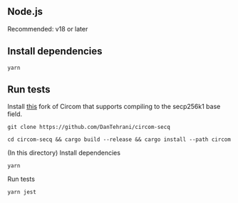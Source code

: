 ## Node.js

Recommended: v18 or later

## Install dependencies

```
yarn
```

## Run tests

Install [this](https://github.com/DanTehrani/circom-secq) fork of Circom that supports compiling to the secp256k1 base field.

```
git clone https://github.com/DanTehrani/circom-secq
```

```
cd circom-secq && cargo build --release && cargo install --path circom
```

(In this directory) Install dependencies

```
yarn
```

Run tests

```
yarn jest
```
